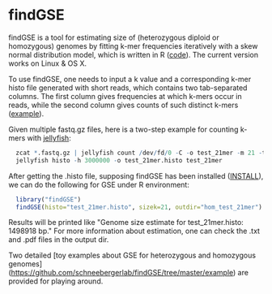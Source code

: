 # findGSE
findGSE is a tool for estimating size of (heterozygous diploid or homozygous) genomes by fitting k-mer frequencies iteratively with a skew normal distribution model, which is written in R ([code](https://github.com/schneebergerlab/findGSE/blob/master/R/findGSE_v1.94.R)). The current version works on Linux & OS X.

To use findGSE, one needs to input a k value and a corresponding k-mer histo file generated with short reads, which contains two tab-separated columns. The first column gives frequencies at which k-mers occur in reads, while the second column gives counts of such distinct k-mers ([example](https://github.com/schneebergerlab/findGSE/blob/master/example/homozygous/test_21mer.histo)).

Given multiple fastq.gz files, here is a two-step example for counting k-mers with [jellyfish](http://www.cbcb.umd.edu/software/jellyfish/):

```R
  zcat *.fastq.gz | jellyfish count /dev/fd/0 -C -o test_21mer -m 21 -t 1 -s 5G
  jellyfish histo -h 3000000 -o test_21mer.histo test_21mer
```

After getting the .histo file, supposing findGSE has been installed ([INSTALL](https://github.com/schneebergerlab/findGSE/blob/master/INSTALL)), we can do the following for GSE under R environment:

```R
  library("findGSE")
  findGSE(histo="test_21mer.histo", sizek=21, outdir="hom_test_21mer")
```

Results will be printed like "Genome size estimate for test_21mer.histo: 1498918 bp." 
For more information about estimation, one can check the .txt and .pdf files in the output dir.

Two detailed [toy examples about GSE for heterozygous and homozygous genomes] (https://github.com/schneebergerlab/findGSE/tree/master/example) are provided for playing around.
